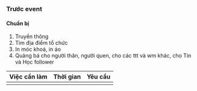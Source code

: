 ### Trước event
#### Chuẩn bị

1. Truyền thông
2. Tìm địa điểm tổ chức
3. In móc khoá, in áo
4. Quảng bá cho người thân, người quen, cho các ttt và wm khác, cho Tin và Học follower



| Việc cần làm | Thời gian | Yêu cầu |
| ------------ | --------- | ------- |
|              |           |         |
